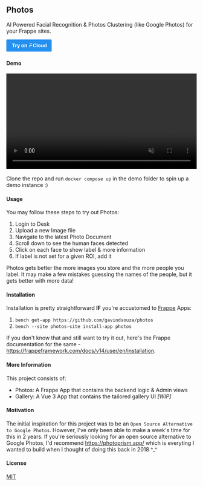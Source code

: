## Photos

AI Powered Facial Recognition & Photos Clustering (like Google Photos) for your Frappe sites.

[![Try on Frappe Cloud](./.github/assets/try-on-fc.png)](https://frappecloud.com/marketplace/apps/photos?referrer=a6d8da54)

#### Demo

<video src="https://user-images.githubusercontent.com/36654812/199225140-0790b589-6d0d-4f34-b45d-294b0b061831.mp4" data-canonical-src="https://user-images.githubusercontent.com/36654812/199225140-0790b589-6d0d-4f34-b45d-294b0b061831.mp4" style="max-height:480px; min-height: 200px; width: -webkit-fill-available;" controls muted>
</video>

Clone the repo and run `docker compose up` in the demo folder to spin up a demo instance :)

#### Usage

You may follow these steps to try out Photos:

1. Login to Desk
1. Upload a new Image file
1. Navigate to the latest Photo Document
1. Scroll down to see the human faces detected
1. Click on each face to show label & more information
1. If label is not set for a given ROI, add it

Photos gets better the more images you store and the more people you label. It may make a few mistakes guessing the names of the people, but it gets better with more data!

#### Installation

Installation is pretty straightforward **IF** you're accustomed to [Frappe](https://frappeframework.com)  Apps:

1. `bench get-app https://github.com/gavindsouza/photos`
1. `bench --site photos-site install-app photos`

If you don't know that and still want to try it out, here's the Frappe documentation for the same - https://frappeframework.com/docs/v14/user/en/installation.

#### More Information

This project consists of:

- Photos: A Frappe App that contains the backend logic & Admin views
- Gallery: A Vue 3 App that contains the tailored gallery UI _[WIP]_

#### Motivation

The initial inspiration for this project was to be an `Open Source Alternative to Google Photos`. However, I've only been able to make a week's time for this in 2 years. If you're seriously looking for an open source alternative to Google Photos, I'd recommend https://photoprism.app/ which is everyting I wanted to build when I thought of doing this back in 2018 ^_^

#### License

[MIT](LICENSE)
